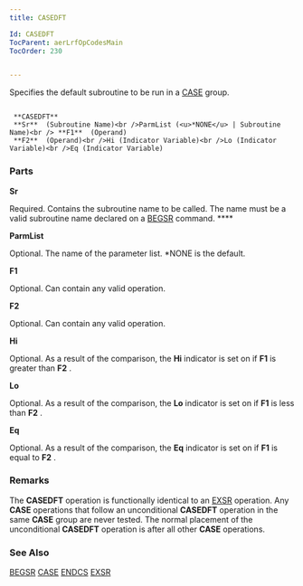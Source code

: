 ```yaml
---
title: CASEDFT

Id: CASEDFT
TocParent: aerLrfOpCodesMain
TocOrder: 230


---
```


Specifies the default subroutine to be run in a [CASE](CASE.html) group.

```

 **CASEDFT** 
 **Sr**  (Subroutine Name)<br />ParmList (<u>*NONE</u> | Subroutine Name)<br /> **F1**  (Operand)
 **F2**  (Operand)<br />Hi (Indicator Variable)<br />Lo (Indicator Variable)<br />Eq (Indicator Variable)
```

### Parts

**Sr** 

Required. Contains the subroutine name to be called. The name must be a valid subroutine name declared on a [BEGSR](BEGSR.html) command. ****


**ParmList** 

Optional. The name of the parameter list. *NONE is the default.


**F1** 

Optional. Can contain any valid operation.


**F2** 

Optional. Can contain any valid operation.


**Hi** 

Optional. As a result of the comparison, the **Hi** indicator is set on if **F1** is greater than **F2** .


**Lo** 

Optional. As a result of the comparison, the **Lo** indicator is set on if **F1** is less than **F2** .


**Eq** 

Optional. As a result of the comparison, the **Eq** indicator is set on if **F1** is equal to **F2** .


### Remarks
The **CASEDFT** operation is functionally identical to an [EXSR](EXSR.html) operation. Any **CASE** operations that follow an unconditional **CASEDFT** operation in the same **CASE** group are never tested. The normal placement of the unconditional **CASEDFT** operation is after all other **CASE** operations. 

### See Also
[BEGSR](BEGSR.html)
[CASE](CASE.html)
[ENDCS](ENDCS.html)
[EXSR](EXSR.html) 

